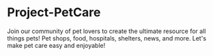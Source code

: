 # Project-PetCare
Join our community of pet lovers to create the ultimate resource for all things pets! Pet shops, food, hospitals, shelters, news, and more. Let's make pet care easy and enjoyable!
